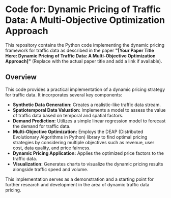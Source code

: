 # Code for: Dynamic Pricing of Traffic Data: A Multi-Objective Optimization Approach

This repository contains the Python code implementing the dynamic pricing framework for traffic data as described in the paper **"[Your Paper Title Here: Dynamic Pricing of Traffic Data: A Multi-Objective Optimization Approach]"** (Replace with the actual paper title and add a link if available).

## Overview

This code provides a practical implementation of a dynamic pricing strategy for traffic data. It incorporates several key components:

* **Synthetic Data Generation:** Creates a realistic-like traffic data stream.
* **Spatiotemporal Data Valuation:** Implements a model to assess the value of traffic data based on temporal and spatial factors.
* **Demand Prediction:** Utilizes a simple linear regression model to forecast the demand for traffic data.
* **Multi-Objective Optimization:** Employs the DEAP (Distributed Evolutionary Algorithms in Python) library to find optimal pricing strategies by considering multiple objectives such as revenue, user cost, data quality, and price fairness.
* **Dynamic Pricing Application:** Applies the optimized price factors to the traffic data.
* **Visualization:** Generates charts to visualize the dynamic pricing results alongside traffic speed and volume.

This implementation serves as a demonstration and a starting point for further research and development in the area of dynamic traffic data pricing.

